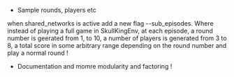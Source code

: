 - Sample rounds, players etc


when shared_networks is active add a new flag --sub_episodes. Where instead of playing a full game in SkullKingEnv, at each episode, a round number is geerated from 1, to 10, a number of players is generated from 3 to 8, a total score in some arbitrary range depending on the round number and play a  normal round ! 


- Documentation and momre modularity and factoring ! 
